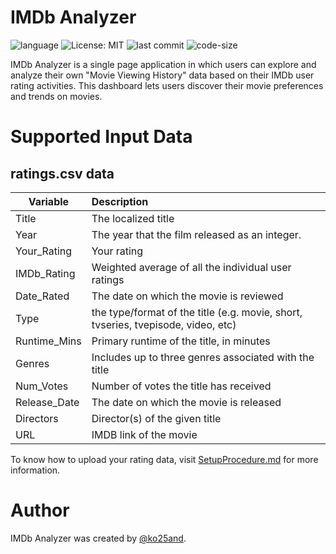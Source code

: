 # IMDb Analyzer

![language](https://img.shields.io/github/languages/top/koki25ando/IMDb_Analyzer?style=flat-square)
![License: MIT](https://img.shields.io/badge/License-MIT-orange.svg)
![last commit](https://img.shields.io/github/last-commit/koki25ando/IMDb_Analyzer)
![code-size](https://img.shields.io/github/languages/code-size/koki25ando/imdb_analyzer.svg)

IMDb Analyzer is a single page application in which users can explore and analyze their own "Movie Viewing History" data based on their IMDb user rating activities. This dashboard lets users discover their movie preferences and trends on movies.


# Supported Input Data

## ratings.csv data

| Variable        | Description           |
| ------------- |:-------------|
| Title      | The localized title |
| Year    | The year that the film released as an integer. |
| Your_Rating   | Your rating |
| IMDb_Rating      | Weighted average of all the individual user ratings  |
| Date_Rated   | The date on which the movie is reviewed |
| Type | the type/format of the title (e.g. movie, short, tvseries, tvepisode, video, etc) |
| Runtime_Mins   | Primary runtime of the title, in minutes|
| Genres| Includes up to three genres associated with the title|
| Num_Votes| Number of votes the title has received |
| Release_Date| The date on which the movie is released |
| Directors| Director(s) of the given title |
| URL| IMDB link of the movie |

To know how to upload your rating data, visit [SetupProcedure.md](https://github.com/koki25ando/IMDb_Analyzer/blob/master/Document/SetupProcedure.md) for more information.

# Author

IMDb Analyzer was created by [@ko25and](https://twitter.com/ko25and).
